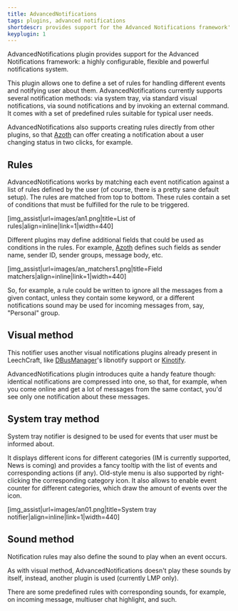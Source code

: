 ```yaml
---
title: AdvancedNotifications
tags: plugins, advanced notifications
shortdescr: provides support for the Advanced Notifications framework':' a highly configurable, flexible and powerful notifications system
keyplugin: 1
---
```


AdvancedNotifications plugin provides support for the Advanced
Notifications framework: a highly configurable, flexible and powerful
notifications system.

This plugin allows one to define a set of rules for handling different
events and notifying user about them. AdvancedNotifications currently
supports several notification methods: via system tray, via standard
visual notifications, via sound notifications and by invoking an
external command. It comes with a set of predefined rules suitable for
typical user needs.

AdvancedNotifications also supports creating rules directly from other
plugins, so that [Azoth](/plugins-azoth) can offer creating a
notification about a user changing status in two clicks, for example.

Rules
-----
AdvancedNotifications works by matching each event notification against
a list of rules defined by the user (of course, there is a pretty sane
default setup). The rules are matched from top to bottom. These rules
contain a set of conditions that must be fulfilled for the rule to be
triggered.

\[img\_assist|url=images/an1.png|title=List of
rules|align=inline|link=1|width=440\]

Different plugins may define additional fields that could be used as
conditions in the rules. For example, [Azoth](/plugins-azoth) defines
such fields as sender name, sender ID, sender groups, message body,
etc.

\[img\_assist|url=images/an\_matchers1.png|title=Field
matchers|align=inline|link=1|width=440\]

So, for example, a rule could be written to ignore all the messages from
a given contact, unless they contain some keyword, or a different
notifications sound may be used for incoming messages from, say,
"Personal" group.

Visual method
-------------
This notifier uses another visual notifications plugins already present
in LeechCraft, like [DBusManager](/plugins-dbusmanager)'s libnotify
support or [Kinotify](/plugins-kinotify).

AdvancedNotifications plugin introduces quite a handy feature though:
identical notifications are compressed into one, so that, for example,
when you come online and get a lot of messages from the same contact,
you'd see only one notification about these messages.

System tray method
------------------
System tray notifier is designed to be used for events that user must be
informed about.

It displays different icons for different categories (IM is currently
supported, News is coming) and provides a fancy tooltip with the list of
events and corresponding actions (if any). Old-style menu is also
supported by right-clicking the corresponding category icon. It also
allows to enable event counter for different categories, which draw the
amount of events over the icon.

\[img\_assist|url=images/an01.png|title=System tray
notifier|align=inline|link=1|width=440\]

Sound method
------------
Notification rules may also define the sound to play when an event
occurs.

As with visual method, AdvancedNotifications doesn't play these sounds
by itself, instead, another plugin is used (currently LMP only).

There are some predefined rules with corresponding sounds, for example,
on incoming message, multiuser chat highlight, and such.
